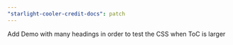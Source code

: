 ```yaml
---
"starlight-cooler-credit-docs": patch
---
```


Add Demo with many headings in order to test the CSS when ToC is larger
